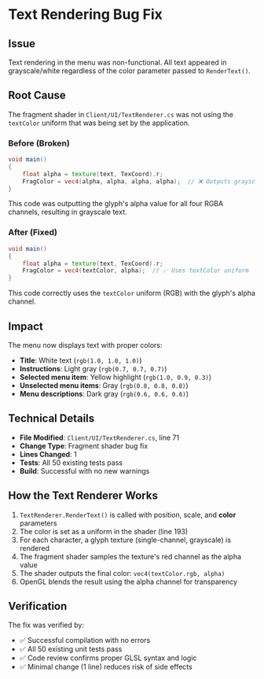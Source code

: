 # Text Rendering Bug Fix

## Issue
Text rendering in the menu was non-functional. All text appeared in grayscale/white regardless of the color parameter passed to `RenderText()`.

## Root Cause
The fragment shader in `Client/UI/TextRenderer.cs` was not using the `textColor` uniform that was being set by the application.

### Before (Broken)
```glsl
void main()
{
    float alpha = texture(text, TexCoord).r;
    FragColor = vec4(alpha, alpha, alpha, alpha);  // ❌ Outputs grayscale
}
```

This code was outputting the glyph's alpha value for all four RGBA channels, resulting in grayscale text.

### After (Fixed)
```glsl
void main()
{
    float alpha = texture(text, TexCoord).r;
    FragColor = vec4(textColor, alpha);  // ✅ Uses textColor uniform
}
```

This code correctly uses the `textColor` uniform (RGB) with the glyph's alpha channel.

## Impact
The menu now displays text with proper colors:
- **Title**: White text (`rgb(1.0, 1.0, 1.0)`)
- **Instructions**: Light gray (`rgb(0.7, 0.7, 0.7)`)
- **Selected menu item**: Yellow highlight (`rgb(1.0, 0.9, 0.3)`)
- **Unselected menu items**: Gray (`rgb(0.8, 0.8, 0.8)`)
- **Menu descriptions**: Dark gray (`rgb(0.6, 0.6, 0.6)`)

## Technical Details
- **File Modified**: `Client/UI/TextRenderer.cs`, line 71
- **Change Type**: Fragment shader bug fix
- **Lines Changed**: 1
- **Tests**: All 50 existing tests pass
- **Build**: Successful with no new warnings

## How the Text Renderer Works
1. `TextRenderer.RenderText()` is called with position, scale, and **color** parameters
2. The color is set as a uniform in the shader (line 193)
3. For each character, a glyph texture (single-channel, grayscale) is rendered
4. The fragment shader samples the texture's red channel as the alpha value
5. The shader outputs the final color: `vec4(textColor.rgb, alpha)`
6. OpenGL blends the result using the alpha channel for transparency

## Verification
The fix was verified by:
- ✅ Successful compilation with no errors
- ✅ All 50 existing unit tests pass
- ✅ Code review confirms proper GLSL syntax and logic
- ✅ Minimal change (1 line) reduces risk of side effects
